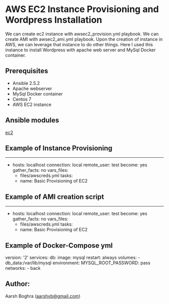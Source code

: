 # AWS EC2 Instance Provisioning and Wordpress Installation

We can create ec2 instance with awsec2_provision.yml playbook. We can create AMI with awsec2_ami.yml playbook. Upon the creation of 
instance in AWS, we can leverage that instance to do other things. Here I used this instance to install Wordpress with apache web server and MySql Docker container. 

## Prerequisites

- Ansible 2.5.2
- Apache webserver
- MySql Docker container
- Centos 7
- AWS EC2 instance

## Ansible modules

[ec2](http://docs.ansible.com/ansible/ec2_module.html)

## Example of Instance Provisioning

---
- hosts: localhost
  connection: local
  remote_user: test
  become: yes
  gather_facts: no
  vars_files:
  - files/awscreds.yml
  tasks:
  - name: Basic Provisioning of EC2


## Example of AMI creation script

---
- hosts: localhost
  connection: local
  remote_user: test
  become: yes
  gather_facts: no
  vars_files:
  - files/awscreds.yml
  tasks:
  - name: Basic Provisioning of EC2
  
## Example of Docker-Compose yml

version: '2'
services:
  db:
    image: mysql
    restart: always
    volumes:
      - db_data:/var/lib/mysql
    environment:
      MYSQL_ROOT_PASSWORD: pass
    networks:
      - back

  
## Author:

Aarsh Boghra (<aarshvb@gmail.com>)
